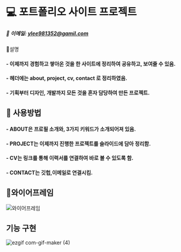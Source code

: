 

# 💻 포트폴리오 사이트 프로젝트 

##### 📧 이메일: ylee981352@gamil.com


🎈설명
#### - 이제까지 경험하고 쌓아온 것을 한 사이트에 정리하여 공유하고, 보여줄 수 있음.
#### - 헤더에는 about, project, cv, contact 로 정리하였음.
#### - 기획부터 디자인, 개발까지 모든 것을 혼자 담당하여 만든 프로젝트.

## 📓 사용방법
#### - ABOUT은 프로필 소개와, 3가지 키워드가 소개되어져 있음.
#### - PROJECT는 이제까지 진행한 프로젝트를 슬라이드에 담아 정리함.
#### - CV는 링크를 통해 이력서를 연결하여 바로 볼 수 있도록 함.
#### - CONTACT는 깃헙,이메일로 연결시킴.

## 🚩와이어프레임 
![와이어프레임](https://user-images.githubusercontent.com/87302599/147110656-7b440869-7055-4911-9d21-f8572fc8fce7.png)

## 기능 구현
![ezgif com-gif-maker (4)](https://user-images.githubusercontent.com/87302599/171430127-a33652d8-fd3e-4ce1-8d47-2e41e7f2b470.gif)

